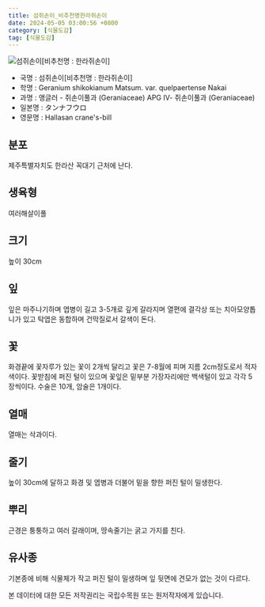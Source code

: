 ```yaml
---
title: 섬쥐손이_비추천명한라쥐손이
date: 2024-05-05 03:00:56 +0800
category: [식물도감]
tag: [식물도감]
---
```




![섬쥐손이[비추천명 : 한라쥐손이]](/fileUpload/plants/basic/Geraniaceae/Geranium/7036/7036_1_th2.jpg)
- 국명 : 섬쥐손이[비추천명 : 한라쥐손이]
- 학명 : Geranium shikokianum Matsum. var. quelpaertense Nakai
- 과명 : 앵글러 - 쥐손이풀과 (Geraniaceae) APG Ⅳ- 쥐손이풀과 (Geraniaceae)
- 일본명 : タンナフウロ
- 영문명 : Hallasan crane's-bill


## 분포
제주특별자치도 한라산 꼭대기 근처에 난다.
## 생육형
여러해살이풀 
## 크기
높이 30cm
## 잎
잎은 마주나기하며 엽병이 길고 3-5개로 깊게 갈라지며 열편에 결각상 또는 치아모양톱니가 있고 탁엽은 동합하며 건막질로서 갈색이 돈다.
## 꽃
화경끝에 꽃자루가 있는 꽃이 2개씩 달리고 꽃은 7-8월에 피며 지름 2cm정도로서 적자색이다. 꽃받침에 퍼진 털이 있으며 꽃잎은 밑부분 가장자리에만 백색털이 있고 각각 5장씩이다. 수술은 10개, 암술은 1개이다.
## 열매
열매는 삭과이다.
## 줄기
높이 30cm에 달하고 화경 및 엽병과 더불어 밑을 향한 퍼진 털이 밀생한다.
## 뿌리
근경은 퉁퉁하고 여러 갈래이며, 땅속줄기는 굵고 가지를 친다.
## 유사종
기본종에 비해 식물체가 작고 퍼진 털이 밀생하며 잎 뒷면에 견모가 없는 것이 다르다.






본 데이터에 대한 모든 저작권리는 국립수목원 또는 원저작자에게 있습니다.
